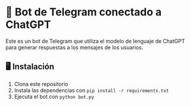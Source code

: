 # 🤖 Bot de Telegram conectado a ChatGPT

Este es un bot de Telegram que utiliza el modelo de lenguaje de ChatGPT para generar respuestas a los mensajes de los usuarios.

## 🖥️ Instalación

1. Clona este repositorio
2. Instala las dependencias con `pip install -r requirements.txt`
3. Ejecuta el bot con `python bot.py`
